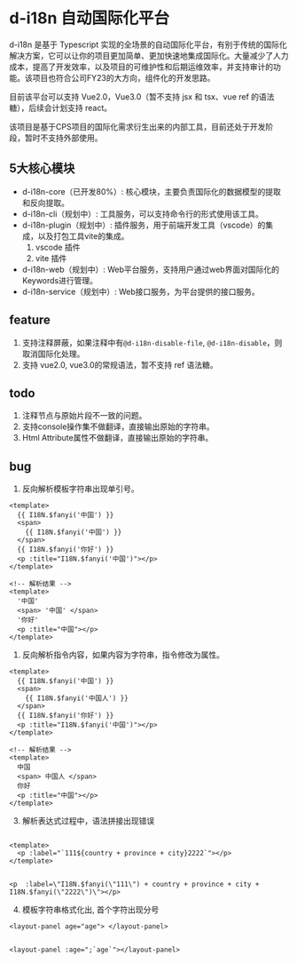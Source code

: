 # d-i18n 自动国际化平台

d-i18n 是基于 Typescript 实现的全场景的自动国际化平台，有别于传统的国际化解决方案，它可以让你的项目更加简单、更加快速地集成国际化。大量减少了人力成本，提高了开发效率，以及项目的可维护性和后期运维效率，并支持审计的功能。该项目也符合公司FY23的大方向，组件化的开发思路。

目前该平台可以支持 Vue2.0，Vue3.0（暂不支持 jsx 和 tsx、vue ref 的语法糖），后续会计划支持 react。

该项目是基于CPS项目的国际化需求衍生出来的内部工具，目前还处于开发阶段，暂时不支持外部使用。

## 5大核心模块
* d-i18n-core（已开发80%）: 核心模块，主要负责国际化的数据模型的提取和反向提取。
* d-i18n-cli（规划中）: 工具服务，可以支持命令行的形式使用该工具。
* d-i18n-plugin（规划中）: 插件服务，用于前端开发工具（vscode）的集成，以及打包工具vite的集成。
  1. vscode 插件
  2. vite 插件
* d-i18n-web（规划中）: Web平台服务，支持用户通过web界面对国际化的Keywords进行管理。
* d-i18n-service（规划中）: Web接口服务，为平台提供的接口服务。

## feature

1. 支持注释屏蔽，如果注释中有`@d-i18n-disable-file`, `@d-i18n-disable`，则取消国际化处理。
2. 支持 vue2.0, vue3.0的常规语法，暂不支持 ref 语法糖。

## todo

1. 注释节点与原始片段不一致的问题。
2. 支持console操作集不做翻译，直接输出原始的字符串。
3. Html Attribute属性不做翻译，直接输出原始的字符串。


## bug
1. 反向解析模板字符串出现单引号。

``` vue
<template>
  {{ I18N.$fanyi('中国') }}
  <span>
    {{ I18N.$fanyi('中国') }}
  </span>
  {{ I18N.$fanyi('你好') }}
  <p :title="I18N.$fanyi('中国')"></p>
</template>

<!-- 解析结果 -->
<template>
  '中国'
  <span> '中国' </span>
  '你好'
  <p :title="中国"></p>
</template>
```

1. 反向解析指令内容，如果内容为字符串，指令修改为属性。

``` vue
<template>
  {{ I18N.$fanyi('中国') }}
  <span>
    {{ I18N.$fanyi('中国人') }}
  </span>
  {{ I18N.$fanyi('你好') }}
  <p :title="I18N.$fanyi('中国')"></p>
</template>

<!-- 解析结果 -->
<template>
  中国
  <span> 中国人 </span>
  你好
  <p :title="中国"></p>
</template>

```

3. 解析表达式过程中，语法拼接出现错误

``` vue

<template>
  <p :label="`111${country + province + city}2222`"></p>
</template>


<p  :label=\"I18N.$fanyi(\"111\") + country + province + city + I18N.$fanyi(\"2222\")\"></p>
```


4. 模板字符串格式化出, 首个字符出现分号

``` vue
<layout-panel age="age"> </layout-panel>


<layout-panel :age=";`age`"></layout-panel>
```

